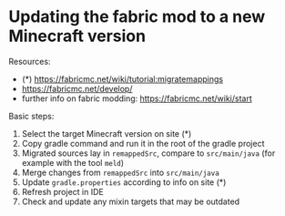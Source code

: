 # Updating the fabric mod to a new Minecraft version
Resources:
- (*) https://fabricmc.net/wiki/tutorial:migratemappings
- https://fabricmc.net/develop/
- further info on fabric modding: https://fabricmc.net/wiki/start

Basic steps:
1. Select the target Minecraft version on site (*)
2. Copy gradle command and run it in the root of the gradle project
3. Migrated sources lay in `remappedSrc`, compare to `src/main/java` (for example with the tool `meld`)
4. Merge changes from `remappedSrc` into `src/main/java`
5. Update `gradle.properties` according to info on site (*)
6. Refresh project in IDE
7. Check and update any mixin targets that may be outdated
